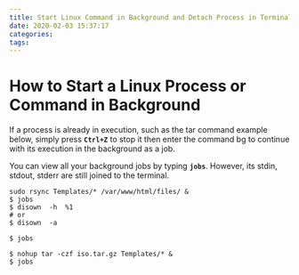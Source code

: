 ```yaml
---
title: Start Linux Command in Background and Detach Process in Terminal
date: 2020-02-03 15:37:17
categories:
tags:
---
```

# How to Start a Linux Process or Command in Background

If a process is already in execution, such as the tar command example below, simply press **`Ctrl+Z`** to stop it then enter the command bg to continue with its execution in the background as a job.

You can view all your background jobs by typing **`jobs`**. However, its stdin, stdout, stderr are still joined to the terminal.
<!--more-->

```
sudo rsync Templates/* /var/www/html/files/ &
$ jobs
$ disown  -h  %1
# or
$ disown  -a

$ jobs
```

```
$ nohup tar -czf iso.tar.gz Templates/* &
$ jobs
```